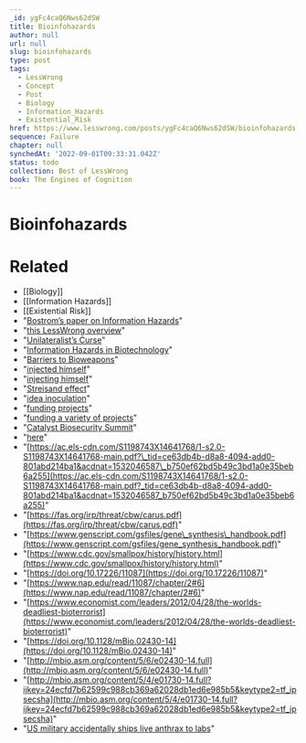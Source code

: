 ```yaml
---
_id: ygFc4caQ6Nws62dSW
title: Bioinfohazards
author: null
url: null
slug: bioinfohazards
type: post
tags:
  - LessWrong
  - Concept
  - Post
  - Biology
  - Information_Hazards
  - Existential_Risk
href: https://www.lesswrong.com/posts/ygFc4caQ6Nws62dSW/bioinfohazards
sequence: Failure
chapter: null
synchedAt: '2022-09-01T09:33:31.042Z'
status: todo
collection: Best of LessWrong
book: The Engines of Cognition
---
```


# Bioinfohazards


# Related

- [[Biology]]
- [[Information Hazards]]
- [[Existential Risk]]
- "[Bostrom’s paper on Information Hazards](https://nickbostrom.com/information-hazards.pdf)"
- "[this LessWrong overview](https://wiki.lesswrong.com/wiki/Information_hazard)"
- "[Unilateralist’s Curse](https://concepts.effectivealtruism.org/concepts/unilateralists-curse/)"
- "[Information Hazards in Biotechnology](https://onlinelibrary.wiley.com/doi/full/10.1111/risa.13235)"
- "[Barriers to Bioweapons](https://smile.amazon.com/Barriers-Bioweapons-Challenges-Organization-Development/dp/0801452880/ref=sr_1_1?keywords=barriers+to+bioweapons&qid=1568170252&s=gateway&sr=8-1)"
- "[injected himself](https://gizmodo.com/genetically-engineering-yourself-sounds-like-a-horrible-1820189351)"
- "[injecting himself](https://gizmodo.com/genetically-engineering-yourself-sounds-like-a-horrible-1820189351)"
- "[Streisand effect](https://en.wikipedia.org/wiki/Streisand_effect)"
- "[idea inoculation](https://en.wikipedia.org/wiki/Inoculation_theory)"
- "[funding projects](https://www.openphilanthropy.org/giving/grants)"
- "[funding a variety of projects](https://www.openphilanthropy.org/giving/grants)"
- "[Catalyst Biosecurity Summit](https://catalystbiosummit.com/)"
- "[here](https://mailchi.mp/14215c68f02c/catalystsummit?fbclid=IwAR2SOFgvUMJsWey4UqjaPQTBi_KcGpoWGGT3n8a-emDWYEhy3u_2oKvsJ-w)"
- "[https://ac.els-cdn.com/S1198743X14641768/1-s2.0-S1198743X14641768-main.pdf?\_tid=ce63db4b-d8a8-4094-add0-801abd214ba1&acdnat=1532046587\_b750ef62bd5b49c3bd1a0e35beb6a255](https://ac.els-cdn.com/S1198743X14641768/1-s2.0-S1198743X14641768-main.pdf?_tid=ce63db4b-d8a8-4094-add0-801abd214ba1&acdnat=1532046587_b750ef62bd5b49c3bd1a0e35beb6a255)"
- "[https://fas.org/irp/threat/cbw/carus.pdf](https://fas.org/irp/threat/cbw/carus.pdf)"
- "[https://www.genscript.com/gsfiles/gene\_synthesis\_handbook.pdf](https://www.genscript.com/gsfiles/gene_synthesis_handbook.pdf)"
- "[https://www.cdc.gov/smallpox/history/history.html](https://www.cdc.gov/smallpox/history/history.html)"
- "[https://doi.org/10.17226/11087](https://doi.org/10.17226/11087)"
- "[https://www.nap.edu/read/11087/chapter/2#6](https://www.nap.edu/read/11087/chapter/2#6)"
- "[https://www.economist.com/leaders/2012/04/28/the-worlds-deadliest-bioterrorist](https://www.economist.com/leaders/2012/04/28/the-worlds-deadliest-bioterrorist)"
- "[https://doi.org/10.1128/mBio.02430-14](https://doi.org/10.1128/mBio.02430-14)"
- "[http://mbio.asm.org/content/5/6/e02430-14.full](http://mbio.asm.org/content/5/6/e02430-14.full)"
- "[http://mbio.asm.org/content/5/4/e01730-14.full?ijkey=24ecfd7b62599c988cb369a62028db1ed6e985b5&keytype2=tf_ipsecsha](http://mbio.asm.org/content/5/4/e01730-14.full?ijkey=24ecfd7b62599c988cb369a62028db1ed6e985b5&keytype2=tf_ipsecsha)"
- "[US military accidentally ships live anthrax to labs](https://www.nature.com/news/us-military-accidentally-ships-live-anthrax-to-labs-1.17653)"